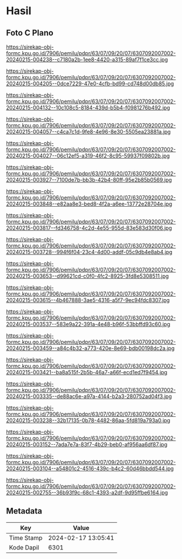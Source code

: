 # Hasil

## Foto C Plano

https://sirekap-obj-formc.kpu.go.id/7906/pemilu/pdpr/63/07/09/20/07/6307092007002-20240215-004238--c7180a2b-1ee8-4420-a315-89af7f1ce3cc.jpg

https://sirekap-obj-formc.kpu.go.id/7906/pemilu/pdpr/63/07/09/20/07/6307092007002-20240215-004205--0dce7229-47e0-4cfb-bd99-cd748d00db85.jpg

https://sirekap-obj-formc.kpu.go.id/7906/pemilu/pdpr/63/07/09/20/07/6307092007002-20240215-004132--10c108c5-8184-439d-b5b4-f0981276b492.jpg

https://sirekap-obj-formc.kpu.go.id/7906/pemilu/pdpr/63/07/09/20/07/6307092007002-20240215-004057--c4ca7c1d-9fe8-4e96-8e30-5505ea23881a.jpg

https://sirekap-obj-formc.kpu.go.id/7906/pemilu/pdpr/63/07/09/20/07/6307092007002-20240215-004027--06c12ef5-a319-46f2-8c95-59937f09802b.jpg

https://sirekap-obj-formc.kpu.go.id/7906/pemilu/pdpr/63/07/09/20/07/6307092007002-20240215-003927--7100de7b-bb3b-42b4-80ff-95e2b85b0569.jpg

https://sirekap-obj-formc.kpu.go.id/7906/pemilu/pdpr/63/07/09/20/07/6307092007002-20240215-003848--e82aa8e3-bed8-4f2a-a6ee-13772e28704e.jpg

https://sirekap-obj-formc.kpu.go.id/7906/pemilu/pdpr/63/07/09/20/07/6307092007002-20240215-003817--fd346758-4c2d-4e55-955d-83e583d30f06.jpg

https://sirekap-obj-formc.kpu.go.id/7906/pemilu/pdpr/63/07/09/20/07/6307092007002-20240215-003728--994f6f04-23c4-4d00-addf-05c9db4e8ab4.jpg

https://sirekap-obj-formc.kpu.go.id/7906/pemilu/pdpr/63/07/09/20/07/6307092007002-20240215-003653--d99621cd-c0f0-4fc2-8925-3fd8e5308511.jpg

https://sirekap-obj-formc.kpu.go.id/7906/pemilu/pdpr/63/07/09/20/07/6307092007002-20240215-003615--4b467888-3ae5-4316-a5f7-9ec94fdc8307.jpg

https://sirekap-obj-formc.kpu.go.id/7906/pemilu/pdpr/63/07/09/20/07/6307092007002-20240215-003537--583e9a22-391a-4e48-b96f-53bbffd93c60.jpg

https://sirekap-obj-formc.kpu.go.id/7906/pemilu/pdpr/63/07/09/20/07/6307092007002-20240215-003459--a84c4b32-a773-420e-8e69-bdb00198dc2a.jpg

https://sirekap-obj-formc.kpu.go.id/7906/pemilu/pdpr/63/07/09/20/07/6307092007002-20240215-003421--ba8a515f-2b5b-46a7-a66f-ecd1ed7f9454.jpg

https://sirekap-obj-formc.kpu.go.id/7906/pemilu/pdpr/63/07/09/20/07/6307092007002-20240215-003335--de88ac6e-a97a-4144-b2a3-280752ad04f3.jpg

https://sirekap-obj-formc.kpu.go.id/7906/pemilu/pdpr/63/07/09/20/07/6307092007002-20240215-003238--32b17135-0b78-4482-86aa-5fd819a793a0.jpg

https://sirekap-obj-formc.kpu.go.id/7906/pemilu/pdpr/63/07/09/20/07/6307092007002-20240215-003152--7ada7e7a-83f7-4b29-beb0-af956aa6df87.jpg

https://sirekap-obj-formc.kpu.go.id/7906/pemilu/pdpr/63/07/09/20/07/6307092007002-20240215-003104--a54801c2-4516-439c-b4c2-60d46bbdd544.jpg

https://sirekap-obj-formc.kpu.go.id/7906/pemilu/pdpr/63/07/09/20/07/6307092007002-20240215-002755--36b93f9c-68c1-4393-a2df-9d95ffbe6164.jpg


## Metadata

| Key        | Value               |
| ---------- | ------------------- |
| Time Stamp | 2024-02-17 13:05:41 |
| Kode Dapil | 6301                |



